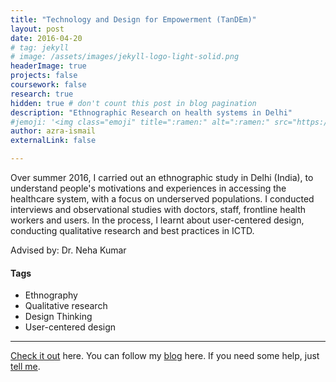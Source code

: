 ```yaml
---
title: "Technology and Design for Empowerment (TanDEm)"
layout: post
date: 2016-04-20
# tag: jekyll
# image: /assets/images/jekyll-logo-light-solid.png
headerImage: true
projects: false
coursework: false
research: true
hidden: true # don't count this post in blog pagination
description: "Ethnographic Research on health systems in Delhi"
#jemoji: '<img class="emoji" title=":ramen:" alt=":ramen:" src="https://assets.github.com/images/icons/emoji/unicode/1f35c.png" height="20" width="20" align="absmiddle">'
author: azra-ismail
externalLink: false

---
```

Over summer 2016, I carried out an ethnographic study in Delhi (India), to understand people's motivations and experiences in accessing the healthcare system, with a focus on underserved populations. I conducted interviews and observational studies with doctors, staff, frontline health workers and users. In the process, I learnt about user-centered design, conducting qualitative research and best practices in ICTD.

Advised by: Dr. Neha Kumar

#### Tags
- Ethnography
- Qualitative research
- Design Thinking
- User-centered design

---

[Check it out](http://www.tandem.gatech.edu/global-health/designing-for-use-and-non-use-a-perspective-from-neighborhood-clinics/) here.
You can follow my [blog](https://healthdelhiblog.wordpress.com/) here.
If you need some help, just [tell me](http://github.com/aismail1997/aismail1997.github.io/issues).

